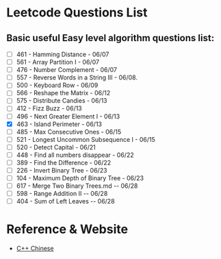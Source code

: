 # Leetcode Questions List

## Basic useful Easy level algorithm questions list:

 - [ ]  461 - Hamming Distance - 06/07
 - [ ]  561 - Array Partition I - 06/07
 - [ ]  476 - Number Complement - 06/07
 - [ ]  557 - Reverse Words in a String III - 06/08.
 - [ ]  500 - Keyboard Row - 06/09
 - [ ]  566 - Reshape the Matrix - 06/12
 - [ ]  575 - Distribute Candies - 06/13
 - [ ]  412 - Fizz Buzz - 06/13
 - [ ]  496 - Next Greater Element I - 06/13
 - [x]  463 - Island Perimeter - 06/13
 - [ ]  485 - Max Consecutive Ones - 06/15
 - [ ]  521 - Longest Uncommon Subsequence I - 06/15
 - [ ]  520 - Detect Capital - 06/21
 - [ ]  448 - Find all numbers disappear - 06/22
 - [ ]  389 - Find the Difference - 06/22
 - [ ]  226 - Invert Binary Tree - 06/23
 - [ ]  104 - Maximum Depth of Binary Tree - 06/23
 - [ ]  617 - Merge Two Binary Trees.md -- 06/28
 - [ ]  598 - Range Addition II -- 06/28
 - [ ]  404 - Sum of Left Leaves -- 06/28
 
# Reference & Website
* [C++ Chinese ](http://www.runoob.com/cplusplus/cpp-basic-syntax.html)  
